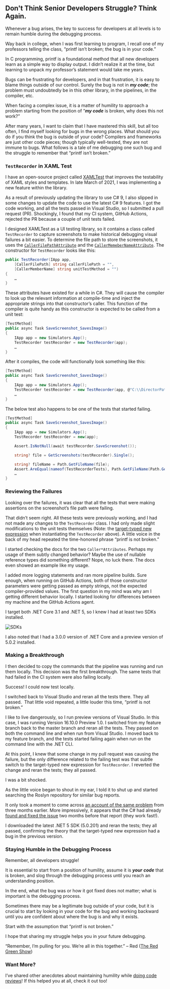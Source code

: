 

## Don't Think Senior Developers Struggle? Think Again.

Whenever a bug arises, the key to success for developers at all levels is to remain humble during the debugging process.

Way back in college, when I was first learning to program, I recall one of my professors telling the class, “printf isn’t broken; the bug is in your code.”

In C programming, printf is a foundational method that all new developers learn as a simple way to display output. I didn’t realize it at the time, but learning to unpack my professor’s statement would take me years.

Bugs can be frustrating for developers, and in that frustration, it is easy to blame things outside of our control. Surely the bug is not in _**my code**_; the problem must undoubtedly be in this other library, in the pipelines, in the compiler, etc.

When facing a complex issue, it is a matter of humility to approach a problem starting from the position of “_**my code**_ is broken, why does this not work?”

After many years, I want to claim that I have mastered this skill, but all too often, I find myself looking for bugs in the wrong places. What should you do if you think the bug is outside of your code? Compilers and frameworks are just other code pieces; though typically well-tested, they are not immune to bugs. What follows is a tale of me debugging one such bug and the struggle to remember that “printf isn’t broken.”

### `TestRecorder` in XAML Test

I have an open-source project called [XAMLTest](https://github.com/Keboo/XAMLTest) that improves the testability of XAML styles and templates. In late March of 2021, I was implementing a new feature within the library.

As a result of previously updating the library to use C# 9, I also slipped in some changes to update the code to use the latest C# 9 features. I got the code working, and all the tests passed in Visual Studio, so I submitted a pull request (PR). Shockingly, I found that my CI system, GitHub Actions, rejected the PR because a couple of unit tests failed.

I designed XAMLTest as a UI testing library, so it contains a class called `TestRecorder` to capture screenshots to make historical debugging visual failures a bit easier. To determine the file path to store the screenshots, it uses the [`CallerFilePathAttribute`](https://docs.microsoft.com/dotnet/api/system.runtime.compilerservices.callerfilepathattribute?view=net-5.0) and the [`CallerMemeberNameAttribute`](https://docs.microsoft.com/dotnet/api/system.runtime.compilerservices.callermembernameattribute?view=net-5.0). The constructor for `TestRecorder` looks like this:

```csharp
public TestRecorder(IApp app,
    [CallerFilePath] string callerFilePath = "",
    [CallerMemberName] string unitTestMethod = "")
{
    …
}
```

These attributes have existed for a while in C#. They will cause the compiler to look up the relevant information at compile-time and inject the appropriate strings into that constructor’s caller. This function of the compiler is quite handy as this constructor is expected to be called from a unit test:

```csharp
[TestMethod]
public async Task SaveScreenshot_SavesImage()
{
    IApp app = new Simulators.App();
    TestRecorder testRecorder = new TestRecorder(app);
    …
}
```

After it compiles, the code will functionally look something like this:

```csharp
[TestMethod]
public async Task SaveScreenshot_SavesImage()
{
    IApp app = new Simulators.App();
    TestRecorder testRecorder = new TestRecorder(app, @"C:\\DirectorPath\\TestRecorderTests.cs", "SaveScreenshot_SavesImage");
    …
}
```

The below test also happens to be one of the tests that started failing.

```csharp
[TestMethod]
public async Task SaveScreenshot_SavesImage()
{
    IApp app = new Simulators.App();
    TestRecorder testRecorder = new(app);

    Assert.IsNotNull(await testRecorder.SaveScreenshot());

    string? file = GetScreenshots(testRecorder).Single();

    string? fileName = Path.GetFileName(file);
    Assert.AreEqual(nameof(TestRecorderTests), Path.GetFileName(Path.GetDirectoryName(file)));
    …
} 
```

### Reviewing the Failures

Looking over the failures, it was clear that all the tests that were making assertions on the screenshot’s file path were failing.

That didn’t seem right. All these tests were previously working, and I had not made any changes to the `TestRecorder` class. I had only made slight modifications to the unit tests themselves (Note: the [target-typed new expression](https://docs.microsoft.com/dotnet/csharp/language-reference/proposals/csharp-9.0/target-typed-new) when instantiating the `TestRecorder` above). A little voice in the back of my head repeated the time-honored phrase “printf is not broken.”

I started checking the docs for the two `Caller*Attributes`. Perhaps my usage of them subtly changed behavior? Maybe the use of nullable reference types did something different? Nope, no luck there. The docs even showed an example like my usage.

I added more logging statements and ran more pipeline builds. Sure enough, when running on GitHub Actions, both of those constructor parameters were getting passed as empty strings, not the expected compiler-provided values. The first question in my mind was why am I getting different behavior locally. I started looking for differences between my machine and the GitHub Actions agent.

I target both .NET Core 3.1 and .NET 5, so I knew I had at least two SDKs installed.

![SDKs](https://intellitect.com/wp-content/uploads/2021/04/Screenshot-31.png "Debugging Frustrations: A Senior Developer's Story")

I also noted that I had a 3.0.0 version of .NET Core and a preview version of 5.0.2 installed.

### Making a Breakthrough

I then decided to copy the commands that the pipeline was running and run them locally. This decision was the first breakthrough. The same tests that had failed in the CI system were also failing locally.

Success! I could now test locally.

I switched back to Visual Studio and reran all the tests there. They all passed.  That little void repeated, a little louder this time, “printf is not broken.”

I like to live dangerously, so I run preview versions of Visual Studio. In this case, I was running Version 16.10.0 Preview 1.0. I switched from my feature branch back to the master branch and reran all the tests. They passed on both the command line and when run from Visual Studio. I moved back to my feature branch, and the tests started failing again when run on the command line with the .NET CLI.

At this point, I knew that some change in my pull request was causing the failure, but the only difference related to the failing test was that subtle switch to the target-typed new expression for `TestRecorder`. I reverted the change and reran the tests; they all passed.

I was a bit shocked.

As the little voice began to shout in my ear, I told it to shut up and started searching the Roslyn repository for similar bug reports.

It only took a moment to come across [an account of the same problem](https://github.com/dotnet/roslyn/issues/50475) from three months earlier. More impressively, it appears that the C# had already [found and fixed the issue](https://github.com/dotnet/roslyn/issues/49547) two months before that report (they work fast!).

I downloaded the latest .NET 5 SDK (5.0.201) and reran the tests; they all passed, confirming the theory that the target-typed new expression had a bug in the previous version.

### Staying Humble in the Debugging Process

Remember, all developers struggle!

It is essential to start from a position of humility, assume it is **_your_** _**code**_ that is broken, and slog through the debugging process until you reach an understanding position.

In the end, what the bug was or how it got fixed does not matter; what is important is the debugging process.

Sometimes there may be a legitimate bug outside of your code, but it is crucial to start by looking in your code for the bug and working backward until you are confident about where the bug is and why it exists.

Start with the assumption that “printf is not broken.”

I hope that sharing my struggle helps you in your future debugging.

“Remember, I’m pulling for you. We’re all in this together.” – Red ([The Red Green Show](https://en.wikipedia.org/wiki/The_Red_Green_Show))

### Want More?

I’ve shared other anecdotes about maintaining humility while [doing code reviews](/code-reviews/)! If this helped you at all, check it out too!
